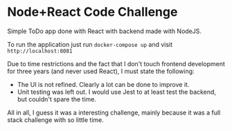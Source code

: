 # Node+React Code Challenge
Simple ToDo app done with React with backend made with NodeJS.

To run the application just run `docker-compose up` and visit `http://localhost:8081`

Due to time restrictions and the fact that I don't touch frontend development for three years (and never used React), I must state the following:
- The UI is not refined. Clearly a lot can be done to improve it.
- Unit testing was left out. I would use Jest to at least test the backend, but couldn't spare the time.

All in all, I guess it was a interesting challenge, mainly because it was a full stack challenge with so little time.
